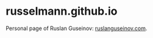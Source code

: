 # russelmann.github.io

Personal page of Ruslan Guseinov: [ruslanguseinov.com](ruslanguseinov.com).
